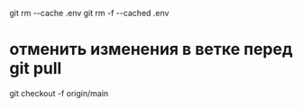 git rm --cache .env
git rm -f --cached .env

# отменить изменения в ветке перед git pull
git checkout -f origin/main